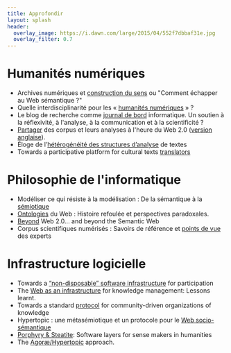 ```yaml
---
title: Approfondir
layout: splash
header:
  overlay_image: https://i.dawn.com/large/2015/04/552f7dbbaf31e.jpg
  overlay_filter: 0.7
---
```


# Humanités numériques

* Archives numériques et [construction du sens](https://hal-utt.archives-ouvertes.fr/hal-02372470) ou "Comment échapper au Web sémantique ?"
* Quelle interdisciplinarité pour les « [humanités numériques](https://hal-utt.archives-ouvertes.fr/hal-02362479) » ?
* Le blog de recherche comme [journal de bord](http://hdl.handle.net/2268/204690) informatique. Un soutien à la réflexivité, à l'analyse, à la communication et à la scientificité ?
* [Partager](https://hal-utt.archives-ouvertes.fr/hal-02362464) des corpus et leurs analyses à l'heure du Web 2.0 ([version anglaise](https://hal-utt.archives-ouvertes.fr/hal-02918419)). 
* Éloge de l’[hétérogénéité des structures d’analyse](https://hal-utt.archives-ouvertes.fr/hal-02391916) de textes
* Towards a participative platform for cultural texts [translators](https://hal-utt.archives-ouvertes.fr/hal-02362473)

# Philosophie de l'informatique

* Modéliser ce qui résiste à la modélisation : De la sémantique à la [sémiotique](https://hal.archives-ouvertes.fr/hal-02313535)
* [Ontologies](https://hal-utt.archives-ouvertes.fr/hal-02362390) du Web : Histoire refoulée et perspectives paradoxales.
* [Beyond](https://hal-utt.archives-ouvertes.fr/hal-02362380) Web 2.0... and beyond the Semantic Web
* Corpus scientifiques numérisés : Savoirs de référence et [points de vue](https://hal-utt.archives-ouvertes.fr/hal-02363178) des experts

# Infrastructure logicielle

* Towards a [“non-disposable” software infrastructure](https://hal-utt.archives-ouvertes.fr/hal-02363199) for participation
* The [Web as an infrastructure](https://hal-utt.archives-ouvertes.fr/hal-02361863) for knowledge management: Lessons learnt.
* Towards a standard [protocol](https://hal-utt.archives-ouvertes.fr/hal-02363229) for community-driven organizations of knowledge 
* Hypertopic : une métasémiotique et un protocole pour le [Web socio-sémantique](https://archivesic.ccsd.cnrs.fr/sic_00180793)
* [Porphyry & Steatite](https://hal.archives-ouvertes.fr/hal-01563103): Software layers for sense makers in humanities
* The [Agoræ/Hypertopic](https://hal-utt.archives-ouvertes.fr/hal-03418138v1) approach.



